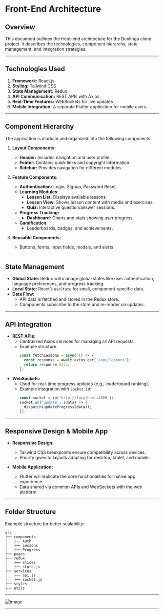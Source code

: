 
# Front-End Architecture

## Overview
This document outlines the front-end architecture for the Duolingo clone project. It describes the technologies, component hierarchy, state management, and integration strategies.

---

## Technologies Used
1. **Framework:** React.js
2. **Styling:** Tailwind CSS
3. **State Management:** Redux
4. **API Communication:** REST APIs with Axios
5. **Real-Time Features:** WebSockets for live updates
6. **Mobile Integration:** A separate Flutter application for mobile users.

---

## Component Hierarchy
The application is modular and organized into the following components:

1. **Layout Components:**
   - **Header:** Includes navigation and user profile.
   - **Footer:** Contains quick links and copyright information.
   - **Sidebar:** Provides navigation for different modules.

2. **Feature Components:**
   - **Authentication:** Login, Signup, Password Reset.
   - **Learning Modules:**
     - **Lesson List:** Displays available lessons.
     - **Lesson View:** Shows lesson content with media and exercises.
     - **Quiz:** Interactive question/answer sessions.
   - **Progress Tracking:**
     - **Dashboard:** Charts and stats showing user progress.
   - **Gamification:**
     - Leaderboards, badges, and achievements.

3. **Reusable Components:**
   - Buttons, forms, input fields, modals, and alerts.

---

## State Management
- **Global State:** Redux will manage global states like user authentication, language preferences, and progress tracking.
- **Local State:** React’s `useState` for small, component-specific data.
- **Data Flow:**
  - API data is fetched and stored in the Redux store.
  - Components subscribe to the store and re-render on updates.

---

## API Integration
- **REST APIs:**
  - Centralized Axios services for managing all API requests.
  - Example structure:
    ```js
    const fetchLessons = async () => {
      const response = await axios.get('/api/lessons');
      return response.data;
    };
    ```
- **WebSockets:**
  - Used for real-time progress updates (e.g., leaderboard ranking).
  - Example integration with `Socket.IO`:
    ```js
    const socket = io('http://localhost:4000');
    socket.on('update', (data) => {
      dispatch(updateProgress(data));
    });
    ```

---

## Responsive Design & Mobile App
- **Responsive Design:**
  - Tailwind CSS breakpoints ensure compatibility across devices.
  - Priority given to layouts adapting for desktop, tablet, and mobile.

- **Mobile Application:**
  - Flutter will replicate the core functionalities for native app experience.
  - Data shared via common APIs and WebSockets with the web platform.

---

## Folder Structure
Example structure for better scalability:
```
src  
├── components  
│   ├── Auth  
│   ├── Lessons  
│   ├── Progress  
├── pages  
├── redux  
│   ├── slices  
│   ├── store.js  
├── services  
│   ├── api.js  
│   ├── socket.js  
├── styles  
├── utils  
```

---


![image](https://github.com/user-attachments/assets/b3290e02-24fb-4402-afa1-9456e2bed38f)

-------
